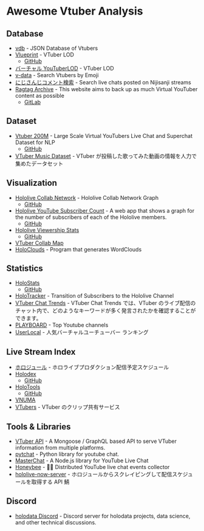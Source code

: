 # Awesome Vtuber Analysis

## Database

- [vdb](https://vdb.vtbs.moe/) - JSON Database of Vtubers
- [Vlueprint](https://vlueprint.org/) - VTuber LOD
  - [GitHub](https://github.com/vlueprint/vlueprint)
- [バーチャル YouTuberLOD](https://mdlab.slis.tsukuba.ac.jp/lodc2018/vtuber/) - VTuber LOD
- [v-data](https://v-data.info/) - Search Vtubers by Emoji
- [にじさんじコメント検索](https://comment2434.com/comment/) - Search live chats posted on Nijisanji streams
- [Ragtag Archive](https://archive.ragtag.moe/) - This website aims to back up as much Virtual YouTuber content as possible
  - [GitLab](https://gitlab.com/aonahara/archive-browser)

## Dataset

- [Vtuber 200M](https://www.kaggle.com/uetchy/vtuber-livechat) - Large Scale Virtual YouTubers Live Chat and Superchat Dataset for NLP
  - [GitHub](https://github.com/holodata/vtuber-livechat-dataset)
- [VTuber Music Dataset](https://github.com/yameholo/VTuber-music-dataset) - VTuber が投稿した歌ってみた動画の情報を人力で集めたデータセット

## Visualization

- [Hololive Collab Network](https://thennal10.github.io/hololive-collabs/) - Hololive Collab Network Graph
  - [GitHub](https://github.com/thennal10/hololive-collabs)
- [Hololive YouTube Subscriber Count](https://hololiveyoutubesubscribercount.vercel.app/) - A web app that shows a graph for the number of subscribers of each of the Hololive members.
  - [GitHub](https://github.com/DreamWithNokz/hololive-youtube-subscriber-count)
- [Hololive Viewership Stats](http://jefftao.com/hodllive/#/subs/value)
  - [GitHub](https://github.com/Speculative/hodllive)
- [VTuber Collab Map](https://vchama.xyz/)
- [HoloClouds](https://github.com/Yagato/HoloClouds) - Program that generates WordClouds

## Statistics

- [HoloStats](https://holo.poi.cat/youtube-channel)
  - [GitHub](https://github.com/PoiScript/HoloStats)
- [HoloTracker](https://trackholo.live/en/) - Transition of Subscribers to the Hololive Channel
- [VTuber Chat Trends](https://www.vtuber-ct.net) - VTuber Chat Trends では、VTuber のライブ配信のチャット内で、どのようなキーワードが多く発言されたかを確認することができます。
- [PLAYBOARD](https://playboard.co) - Top Youtube channels
- [UserLocal](https://virtual-youtuber.userlocal.jp/document/ranking) - 人気バーチャルユーチューバー ランキング

## Live Stream Index

- [ホロジュール](https://schedule.hololive.tv/) - ホロライブプロダクション配信予定スケジュール
- [Holodex](https://holodex.net/)
  - [GitHub](https://github.com/RiceCakess/Holodex)
- [HoloTools](https://hololive.jetri.co/#/)
  - [GitHub](https://github.com/holofans/holoapi)
- [VNUMA](https://vnuma.net/)
- [VTubers](https://vtubers.love/) - VTuber のクリップ共有サービス

## Tools & Libraries

- [VTuber API](https://github.com/Choooks22/vt-api) - A Mongoose / GraphQL based API to serve VTuber information from multiple platforms.
- [pytchat](https://github.com/taizan-hokuto/pytchat) - Python library for youtube chat.
- [MasterChat](https://github.com/holodata/masterchat) - A Node.js library for YouTube Live Chat
- [Honeybee](https://github.com/holodata/honeybee) - 🍯🐝 Distributed YouTube live chat events collector
- [hololive-now-server](https://github.com/drumath2237/hololive-now-server) - ホロジュールからスクレイピングして配信スケジュールを取得する API 鯖

## Discord

- [holodata Discord](https://discord.gg/WdppARHgcy) - Discord server for holodata projects, data science, and other technical discussions.
